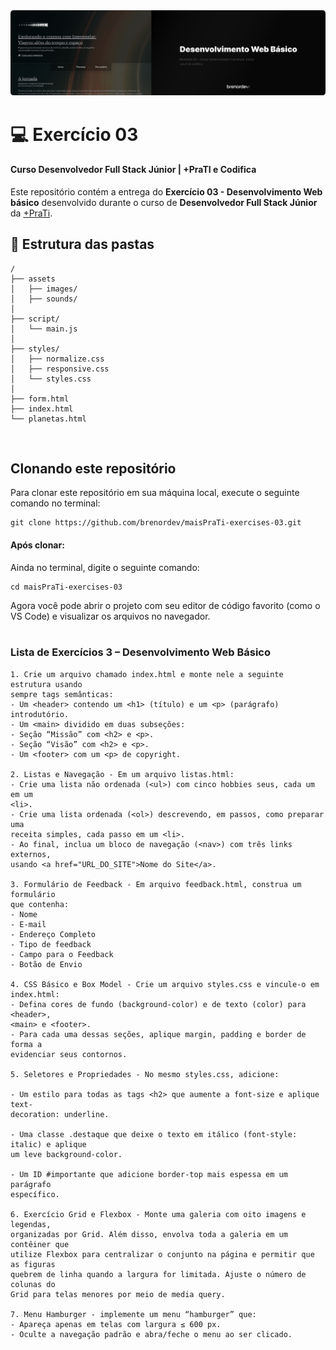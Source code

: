 <img src="./capa_readme.png" alt="Capa readme">

# 💻 Exercício 03
#### Curso Desenvolvedor Full Stack Júnior | +PraTI e Codifica

Este repositório contém a entrega do **Exercício 03 - Desenvolvimento Web básico** desenvolvido durante o curso de **Desenvolvedor Full Stack Júnior** da [+PraTi](https://maisprati.com.br/).

## 📁 Estrutura das pastas

```
/
├── assets
│   ├── images/
│   ├── sounds/
│
├── script/
│   └── main.js
│
├── styles/
│   ├── normalize.css
│   ├── responsive.css
│   └── styles.css
│
├── form.html
├── index.html
└── planetas.html
```
<br/>

## Clonando este repositório
Para clonar este repositório em sua máquina local, execute o seguinte comando no terminal:
```
git clone https://github.com/brenordev/maisPraTi-exercises-03.git
```
#### Após clonar: <br/>
Ainda no terminal, digite o seguinte comando:
```
cd maisPraTi-exercises-03
```

Agora você pode abrir o projeto com seu editor de código favorito (como o VS Code) e visualizar os arquivos no navegador.
<br/>
<br/>
### Lista de Exercícios 3 – Desenvolvimento Web Básico

    1. Crie um arquivo chamado index.html e monte nele a seguinte estrutura usando
    sempre tags semânticas:
    - Um <header> contendo um <h1> (título) e um <p> (parágrafo) introdutório.
    - Um <main> dividido em duas subseções:
    - Seção “Missão” com <h2> e <p>.
    - Seção “Visão” com <h2> e <p>.
    - Um <footer> com um <p> de copyright.

    2. Listas e Navegação - Em um arquivo listas.html:
    - Crie uma lista não ordenada (<ul>) com cinco hobbies seus, cada um em um
    <li>.
    - Crie uma lista ordenada (<ol>) descrevendo, em passos, como preparar uma
    receita simples, cada passo em um <li>.
    - Ao final, inclua um bloco de navegação (<nav>) com três links externos,
    usando <a href="URL_DO_SITE">Nome do Site</a>.

    3. Formulário de Feedback - Em arquivo feedback.html, construa um formulário
    que contenha:
    - Nome
    - E-mail
    - Endereço Completo
    - Tipo de feedback
    - Campo para o Feedback
    - Botão de Envio

    4. CSS Básico e Box Model - Crie um arquivo styles.css e vincule-o em
    index.html:
    - Defina cores de fundo (background-color) e de texto (color) para <header>,
    <main> e <footer>.
    - Para cada uma dessas seções, aplique margin, padding e border de forma a
    evidenciar seus contornos.

    5. Seletores e Propriedades - No mesmo styles.css, adicione:

    - Um estilo para todas as tags <h2> que aumente a font-size e aplique text-
    decoration: underline.

    - Uma classe .destaque que deixe o texto em itálico (font-style: italic) e aplique
    um leve background-color.

    - Um ID #importante que adicione border-top mais espessa em um parágrafo
    específico.

    6. Exercício Grid e Flexbox - Monte uma galeria com oito imagens e legendas,
    organizadas por Grid. Além disso, envolva toda a galeria em um contêiner que
    utilize Flexbox para centralizar o conjunto na página e permitir que as figuras
    quebrem de linha quando a largura for limitada. Ajuste o número de colunas do
    Grid para telas menores por meio de media query.

    7. Menu Hamburger - implemente um menu “hamburger” que:
    - Apareça apenas em telas com largura ≤ 600 px.
    - Oculte a navegação padrão e abra/feche o menu ao ser clicado.
